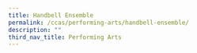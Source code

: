 ```yaml
---
title: Handbell Ensemble
permalink: /ccas/performing-arts/handbell-ensemble/
description: ""
third_nav_title: Performing Arts
---
```

